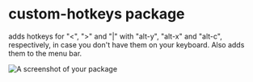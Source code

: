 # custom-hotkeys package

adds hotkeys for "<", ">" and "|" with "alt-y", "alt-x" and "alt-c", respectively, in case you don't have them on your keyboard.
Also adds them to the menu bar.

![A screenshot of your package](https://f.cloud.github.com/assets/69169/2290250/c35d867a-a017-11e3-86be-cd7c5bf3ff9b.gif)
